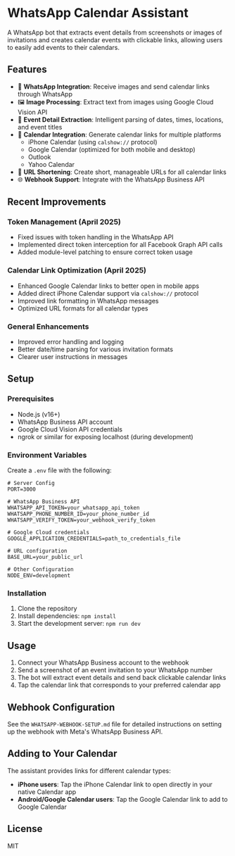 # WhatsApp Calendar Assistant

A WhatsApp bot that extracts event details from screenshots or images of invitations and creates calendar events with clickable links, allowing users to easily add events to their calendars.

## Features

- 📱 **WhatsApp Integration**: Receive images and send calendar links through WhatsApp
- 🖼️ **Image Processing**: Extract text from images using Google Cloud Vision API
- 📅 **Event Detail Extraction**: Intelligent parsing of dates, times, locations, and event titles
- 📆 **Calendar Integration**: Generate calendar links for multiple platforms
  - iPhone Calendar (using `calshow://` protocol)
  - Google Calendar (optimized for both mobile and desktop)
  - Outlook
  - Yahoo Calendar
- 🔗 **URL Shortening**: Create short, manageable URLs for all calendar links
- 🌐 **Webhook Support**: Integrate with the WhatsApp Business API

## Recent Improvements

### Token Management (April 2025)
- Fixed issues with token handling in the WhatsApp API
- Implemented direct token interception for all Facebook Graph API calls
- Added module-level patching to ensure correct token usage

### Calendar Link Optimization (April 2025)
- Enhanced Google Calendar links to better open in mobile apps
- Added direct iPhone Calendar support via `calshow://` protocol
- Improved link formatting in WhatsApp messages
- Optimized URL formats for all calendar types

### General Enhancements
- Improved error handling and logging
- Better date/time parsing for various invitation formats
- Clearer user instructions in messages

## Setup

### Prerequisites

- Node.js (v16+)
- WhatsApp Business API account
- Google Cloud Vision API credentials
- ngrok or similar for exposing localhost (during development)

### Environment Variables

Create a `.env` file with the following:

```
# Server Config
PORT=3000

# WhatsApp Business API
WHATSAPP_API_TOKEN=your_whatsapp_api_token
WHATSAPP_PHONE_NUMBER_ID=your_phone_number_id
WHATSAPP_VERIFY_TOKEN=your_webhook_verify_token

# Google Cloud credentials
GOOGLE_APPLICATION_CREDENTIALS=path_to_credentials_file

# URL configuration
BASE_URL=your_public_url

# Other Configuration
NODE_ENV=development
```

### Installation

1. Clone the repository
2. Install dependencies: `npm install`
3. Start the development server: `npm run dev`

## Usage

1. Connect your WhatsApp Business account to the webhook
2. Send a screenshot of an event invitation to your WhatsApp number
3. The bot will extract event details and send back clickable calendar links
4. Tap the calendar link that corresponds to your preferred calendar app

## Webhook Configuration

See the `WHATSAPP-WEBHOOK-SETUP.md` file for detailed instructions on setting up the webhook with Meta's WhatsApp Business API.

## Adding to Your Calendar

The assistant provides links for different calendar types:

- **iPhone users**: Tap the iPhone Calendar link to open directly in your native Calendar app
- **Android/Google Calendar users**: Tap the Google Calendar link to add to Google Calendar

## License

MIT 
